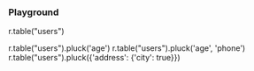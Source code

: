 ### Playground


r.table("users")


r.table("users").pluck('age')
r.table("users").pluck('age', 'phone')
r.table("users").pluck({'address': {'city': true}})


